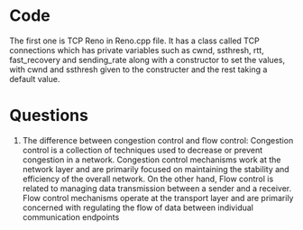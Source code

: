 # Code
The first one is TCP Reno in Reno.cpp file. It has a class called TCP connections which has private variables such as cwnd, ssthresh, rtt, fast_recovery and sending_rate along with a constructor to set the values, with cwnd and ssthresh given to the constructer and the rest taking a default value. 



# Questions
1) The difference between congestion control and flow control: Congestion control is a collection of techniques used to decrease or prevent congestion in a network. Congestion control mechanisms work at the network layer and are primarily focused on maintaining the stability and efficiency of the overall network. On the other hand, Flow control is related to managing data transmission between a sender and a receiver. Flow control mechanisms operate at the transport layer and are primarily concerned with regulating the flow of data between individual communication endpoints
